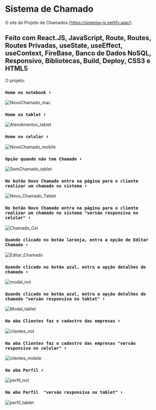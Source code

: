 # Sistema de Chamado

O site do Projeto de Chamados [https://sistema-js.netlify.app/).

## Feito com React.JS, JavaScript, Route, Routes, Routes Privadas, useState, useEffect, useContext, FireBase, Banco de Dados NoSQL, Responsivo, Bibliotecas, Build, Deploy, CSS3 e HTML5

O projeto:

### `Home no notebook ⬇️`
![NovoChamado_mac](https://github.com/devjubis/sistema_chamado/assets/110790833/0fd0e706-13f6-4a76-bb26-91540c1bd6df)

### `Home no tablet ⬇️`
![Atendimentos_tablet](https://github.com/devjubis/sistema_chamado/assets/110790833/eec19430-88dd-4462-bf8c-a1179292f646)

### `Home no celular ⬇️`
![NovoChamado_mobile](https://github.com/devjubis/sistema_chamado/assets/110790833/15f4a156-9592-423e-9aa1-65987ae645f3)

### `Opção quando não tem Chamado ⬇️`
![SemChamado_tablet](https://github.com/devjubis/sistema_chamado/assets/110790833/8ff1ab80-3f41-42f9-8861-6dde4777be17)

### `No botão Novo Chamado entra na página para o cliente realizar um chamado no sistema ⬇️`
![Novo_Chamado_Tablet](https://github.com/devjubis/sistema_chamado/assets/110790833/2908e38c-a245-4352-bc37-65f4f012ce0d)

### `No botão Novo Chamado entra na página para o cliente realizar um chamado no sistema "versão responsiva no celular" ⬇️`
![Chamado_Cel](https://github.com/devjubis/sistema_chamado/assets/110790833/bdf79c54-92a2-4ac0-8dcc-cf934f0ec45c)

### `Quando clicado no botão laranja, entra a opção de Editar Chamado ⬇️`
![Editar_Chamado](https://github.com/devjubis/sistema_chamado/assets/110790833/9d019b71-78b4-494a-a563-2448269c8d10)

### `Quando clicado no botão azul, entra a opção detalhes do chamado ⬇️`
![modal_not](https://github.com/devjubis/sistema_chamado/assets/110790833/bae20e37-ef5b-4451-aa96-009adb702539)

### `Quando clicado no botão azul, entra a opção detalhes do chamado "versão responsiva no tablet" ⬇️`
![Modal_tablet](https://github.com/devjubis/sistema_chamado/assets/110790833/10051d8e-6df2-4fa4-b385-8d9f7394ba11)

### `Na aba Clientes faz o cadastro das empresas ⬇️`
![clientes_not](https://github.com/devjubis/sistema_chamado/assets/110790833/11a34d26-66f9-474f-ab55-ccc3248a9e71)

### `Na aba Clientes faz o cadastro das empresas "versão responsiva no celular" ⬇️`
![clientes_mobile](https://github.com/devjubis/sistema_chamado/assets/110790833/6ca2ed01-1039-4b63-bc18-88e67e8d626f)

### `Na aba Perfil ⬇️`
![perfil_not](https://github.com/devjubis/sistema_chamado/assets/110790833/ee9d6c93-3338-42ac-9e8a-3a46d8b7ecaf)

### `Na aba Perfil  "versão responsiva no tablet" ⬇️`
![perfil_tablet](https://github.com/devjubis/sistema_chamado/assets/110790833/78f81523-521f-4194-97be-6c53b3677292)
























